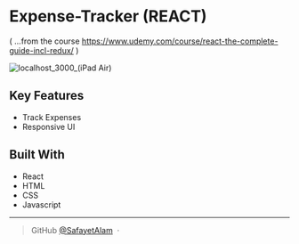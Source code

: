# Expense-Tracker (REACT)
( ...from the course https://www.udemy.com/course/react-the-complete-guide-incl-redux/ )

![localhost_3000_(iPad Air)](https://user-images.githubusercontent.com/86869464/198185225-c211e2c8-b0dd-4afb-8ad0-7f0807c63b70.png)


## Key Features

* Track Expenses
* Responsive UI

## Built With
* React
* HTML
* CSS
* Javascript

---
> GitHub [@SafayetAlam](https://github.com/SafayetAlam) &nbsp;&middot;&nbsp;
